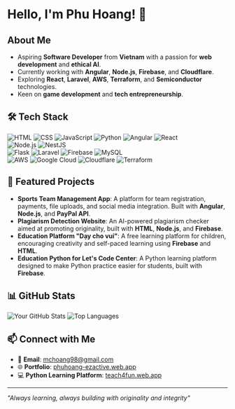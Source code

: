 

# Hello, I'm Phu Hoang! 👋

## About Me
- Aspiring **Software Developer** from **Vietnam** with a passion for **web development** and **ethical AI**.
- Currently working with **Angular**, **Node.js**, **Firebase**, and **Cloudflare**.
- Exploring **React**, **Laravel**, **AWS**, **Terraform**, and **Semiconductor** technologies.
- Keen on **game development** and **tech entrepreneurship**.

## 🛠 Tech Stack
![HTML](https://img.shields.io/badge/HTML-E34F26?style=flat-square&logo=html5&logoColor=white) ![CSS](https://img.shields.io/badge/CSS-1572B6?style=flat-square&logo=css3&logoColor=white) ![JavaScript](https://img.shields.io/badge/JavaScript-F7DF1E?style=flat-square&logo=javascript&logoColor=black) ![Python](https://img.shields.io/badge/Python-3776AB?style=flat-square&logo=python&logoColor=white)
![Angular](https://img.shields.io/badge/Angular-DD0031?style=flat-square&logo=angular&logoColor=white) ![React](https://img.shields.io/badge/React-61DAFB?style=flat-square&logo=react&logoColor=black)  
![Node.js](https://img.shields.io/badge/Node.js-339933?style=flat-square&logo=node.js&logoColor=white) ![NestJS](https://img.shields.io/badge/NestJS-E0234E?style=flat-square&logo=nestjs&logoColor=white)  
![Flask](https://img.shields.io/badge/Flask-000000?style=flat-square&logo=flask&logoColor=white) ![Laravel](https://img.shields.io/badge/Laravel-FF2D20?style=flat-square&logo=laravel&logoColor=white) ![Firebase](https://img.shields.io/badge/Firebase-FFCA28?style=flat-square&logo=firebase&logoColor=black) ![MySQL](https://img.shields.io/badge/MySQL-4479A1?style=flat-square&logo=mysql&logoColor=white)  
![AWS](https://img.shields.io/badge/AWS-232F3E?style=flat-square&logo=amazon-aws&logoColor=white) ![Google Cloud](https://img.shields.io/badge/Google_Cloud-4285F4?style=flat-square&logo=google-cloud&logoColor=white) ![Cloudflare](https://img.shields.io/badge/Cloudflare-F38020?style=flat-square&logo=cloudflare&logoColor=white) ![Terraform](https://img.shields.io/badge/Terraform-623CE4?style=flat-square&logo=terraform&logoColor=white)

## 🚀 Featured Projects
- **Sports Team Management App**: A platform for team registration, payments, file uploads, and social media integration. Built with **Angular**, **Node.js**, and **PayPal API**.
- **Plagiarism Detection Website**: An AI-powered plagiarism checker aimed at promoting originality, built with **HTML**, **Node.js**, and **Firebase**.
- **Education Platform "Dạy cho vui"**: A free learning platform for children, encouraging creativity and self-paced learning using **Firebase** and **HTML**.
- **Education Python for Let's Code Center**: A Python learning platform designed to make Python practice easier for students, built with **Firebase**.

## 📊 GitHub Stats
![Your GitHub Stats](https://github-readme-stats.vercel.app/api?username=mchoang98&show_icons=true&theme=radical)
![Top Languages](https://github-readme-stats.vercel.app/api/top-langs/?username=mchoang98&layout=compact&theme=radical)

## 📫 Connect with Me
- 📧 **Email**: [mchoang98@gmail.com](mailto:mchoang98@gmail.com)
- 🌐 **Portfolio**: [phuhoang-ezactive.web.app](https://phuhoang-ezactive.web.app)
- 💻 **Python Learning Platform**: [teach4fun.web.app](https://teach4fun.web.app)

---

_"Always learning, always building with originality and integrity"_


